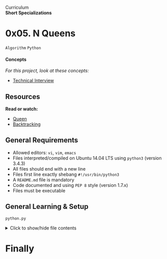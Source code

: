 Curriculum <br>
**Short Specializations** <br>

# 0x05. N Queens

`Algorithm` `Python`

#### Concepts

_For this project, look at these concepts:_

* [Technical Interview](https://www.alx-intranet.hbtn.io/concepts/100005)

## Resources

**Read or watch:**

* [Queen](https://www.en.wikipedia.org/wiki/Queen_%28chess%29)
* [Backtracking](https://www.en.wikipedia.org/wiki/Backtracking)

## General Requirements

* Allowed editors: `vi`, `vim`, `emacs`
* Files interpreted/compiled on Ubuntu 14.04 LTS using `python3` (version 3.4.3)
* All files should end with a new line
* Files first line exactly shebang `#!/usr/bin/python3`
* A `README.md` file is mandatory
* Code documented and using `PEP 8` style (version 1.7.x)
* Files must be executable

## General Learning & Setup

`python.py`
<details>
  <summary>Click to show/hide file contents</summary>

  ```python3
  #!/usr/bin/python3
  import sys, argv
  if __name__ == "__main__":

  class ClassAct:
   pass

  def fn():
      pass
  ```

</details>

# Finally
